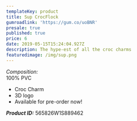 ```yaml
---
templateKey: product
title: Sup CrocFlock
gumroadlink: 'https://gum.co/uoBNR'
presale: true
published: true
price: 6
date: 2019-05-15T15:24:04.927Z
description: The hype-est of all the croc charms
featuredimage: /img/sup.png
---
```

_Composition:_\
100% PVC

* Croc Charm
* 3D logo
* Available for pre-order now!

_**Product ID:**_ 565826W1S889462

